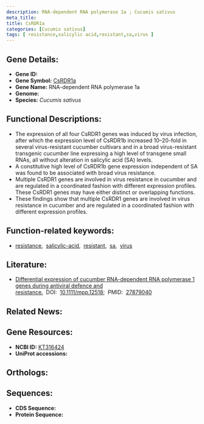 ```yaml
---
description: RNA-dependent RNA polymerase 1a ; Cucumis sativus
meta_title:
title: CsRDR1a
categories: [Cucumis sativus]
tags: [ resistance,salicylic acid,resistant,sa,virus ]
---
```


## Gene Details:
- **Gene ID:** []()
- **Gene Symbol:** <u>CsRDR1a</u>
- **Gene Name:** RNA-dependent RNA polymerase 1a
- **Genome:** []()
- **Species:** *Cucumis sativus*

## Functional Descriptions:
   - The expression of all four CsRDR1 genes was induced by virus infection, after which the expression level of CsRDR1b increased 10–20-fold in several virus-resistant cucumber cultivars and in a broad virus-resistant transgenic cucumber line expressing a high level of transgene small RNAs, all without alteration in salicylic acid (SA) levels.
   - A constitutive high level of CsRDR1b gene expression independent of SA was found to be associated with broad virus resistance.
   - Multiple CsRDR1 genes are involved in virus resistance in cucumber and are regulated in a coordinated fashion with different expression profiles. These CsRDR1 genes may have either distinct or overlapping functions.
   - These findings show that multiple CsRDR1 genes are involved in virus resistance in cucumber and are regulated in a coordinated fashion with different expression profiles.

## Function-related keywords:
   - [resistance](/tags/resistance/),&nbsp;&nbsp;[salicylic-acid](/tags/salicylic-acid/),&nbsp;&nbsp;[resistant](/tags/resistant/),&nbsp;&nbsp;[sa](/tags/sa/),&nbsp;&nbsp;[virus](/tags/virus/)

## Literature:
   - [Differential expression of cucumber RNA-dependent RNA polymerase 1 genes during antiviral defence and resistance.](https://doi.org/10.1111/mpp.12518)&nbsp;&nbsp;DOI:&nbsp;&nbsp;[10.1111/mpp.12518](https://doi.org/10.1111/mpp.12518);&nbsp;&nbsp;PMID:&nbsp;&nbsp;[27879040](https://pubmed.ncbi.nlm.nih.gov/27879040/)

## Related News:

## Gene Resources:
- **NCBI ID:**  [KT316424](https://www.ncbi.nlm.nih.gov/gene/?term=KT316424)
- **UniProt accessions:**  [](https://www.uniprot.org/uniprotkb//entry)

## Orthologs:

## Sequences:
- **CDS Sequence:**
- **Protein Sequence:**
